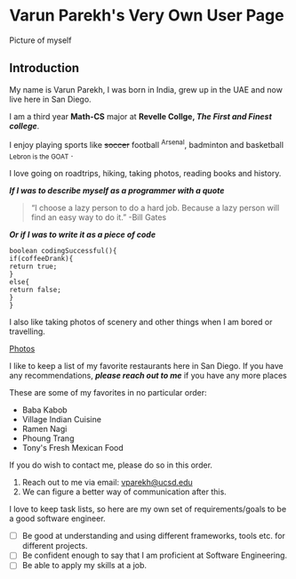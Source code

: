 # Varun Parekh's Very Own User Page 

Picture of myself 


## Introduction 

My name is Varun Parekh, I was born in India, grew up in the UAE and now live here in San Diego. 

I am a third year **Math-CS** major at **Revelle Collge, _The First and Finest college_**. 

I enjoy playing sports like ~~soccer~~ football <sup>Arsenal</sup>, badminton and basketball <sub>Lebron is the GOAT</sub> .

I love going on roadtrips, hiking, taking photos, reading books and history. 

***If I was to describe myself as a programmer with a quote***

>“I choose a lazy person to do a hard job. Because a lazy person will find an easy way to do it.” -Bill Gates

***Or if I was to write it as a piece of code***

```
boolean codingSuccessful(){
if(coffeeDrank){
return true;
}
else{
return false;
}
}
```

I also like taking photos of scenery and other things when I am bored or travelling. 

[Photos](./photography.md)


I like to keep a list of my favorite restaurants here in San Diego. If you have any recommendations, ***please reach out to me*** if you have any more places

These are some of my favorites in no particular order: 

* Baba Kabob
* Village Indian Cuisine
* Ramen Nagi
* Phoung Trang
* Tony's Fresh Mexican Food 

If you do wish to contact me, please do so in this order. 

1. Reach out to me via email: vparekh@ucsd.edu
2. We can figure a better way of communication after this.

I love to keep task lists, so here are my own set of requirements/goals to be a good software engineer. 

- [ ] Be good at understanding and using different frameworks, tools etc. for different projects.
- [ ] Be confident enough to say that I am proficient at Software Engineering.
- [ ] Be able to apply my skills at a job. 
